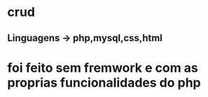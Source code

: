# crud
## Linguagens -> php,mysql,css,html
# foi feito sem fremwork e com as proprias funcionalidades do php
